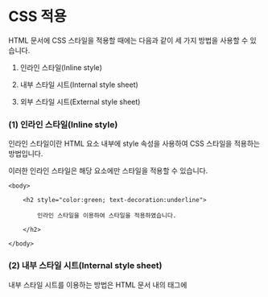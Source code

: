 # CSS 적용
HTML 문서에 CSS 스타일을 적용할 때에는 다음과 같이 세 가지 방법을 사용할 수 있습니다.

1. 인라인 스타일(Inline style)

2. 내부 스타일 시트(Internal style sheet)

3. 외부 스타일 시트(External style sheet)

### (1) 인라인 스타일(Inline style)
인라인 스타일이란 HTML 요소 내부에 style 속성을 사용하여 CSS 스타일을 적용하는 방법입니다.

이러한 인라인 스타일은 해당 요소에만 스타일을 적용할 수 있습니다.
```
<body>

    <h2 style="color:green; text-decoration:underline">

        인라인 스타일을 이용하여 스타일을 적용하였습니다.

    </h2>

</body>
```

### (2) 내부 스타일 시트(Internal style sheet)
내부 스타일 시트를 이용하는 방법은 HTML 문서 내의 <head>태그에 <style>태그를 사용하여 CSS 스타일을 적용합니다.

이러한 내부 스타일 시트는 해당 HTML 문서에만 스타일을 적용할 수 있습니다.
```
<head>

    <style>

        body { background-color: lightyellow; }

        h2 { color: red; text-decoration: underline; }

    </style>

</head>
```
### (3) 외부 스타일 시트(External style sheet)
외부 스타일 시트를 이용하는 방법은 웹 사이트 전체의 스타일을 하나의 파일에서 변경할 수 있도록 해줍니다.

외부에 작성된 이러한 스타일 시트 파일은 .css 확장자를 사용하여 저장됩니다.

스타일을 적용할 웹 페이지의 <head>태그에 <link>태그를 사용하여 외부 스타일 시트를 포함해야만 스타일이 적용됩니다.
```
<head>

    <link rel="stylesheet" href="/examples/media/expand_style.css">

</head>
```

### 스타일 적용의 우선순위
위에서 설명한 스타일 적용 방법들이 혼합되어 사용될 경우, 최종적으로 적용되는 스타일은 다음 순서에 따라 결정됩니다.

 

1. 인라인 스타일 (HTML 요소 내부에 위치함)

2. 내부 / 외부 스타일 시트 (HTML 문서의 head 요소 내부에 위치함)

3. 웹 브라우저 기본 스타일

 

예를 들어 인라인 스타일이 적용된 태그는 내부나 외부 스타일 시트와는 상관없이 무조건 인라인 스타일이 적용됩니다.

또한, 내부 스타일 시트와 외부 스타일 시트는 가장 마지막에 적용된 스타일 시트가 적용됩니다.

```
<link rel="stylesheet" href="/examples/media/expand_style.css">

...

<h2>이 부분은 외부 스타일 시트만이 적용됩니다.</h2>

<h2 style="color:maroon; text-decoration:line-through"> 이 부분은 인라인 스타일과 외부 스타일 시트가 둘 다 적용됩니다. </h2>
```

따라서 웹 사이트의 스타일 적용은 외부 스타일 시트를 사용하는 것이 유지 보수도 편하며, 가장 안정적입니다.

하지만 우리 수업에서는 CSS 파일을 매번 보여줄 수 없으므로, 대부분의 예제에서 내부 스타일 시트를 사용할 것입니다.